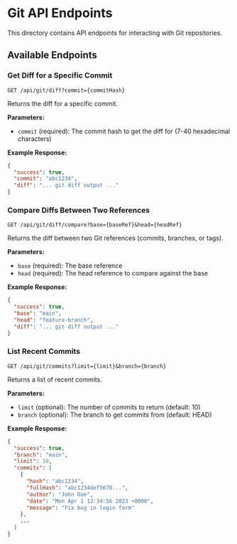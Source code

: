 # Git API Endpoints

This directory contains API endpoints for interacting with Git repositories.

## Available Endpoints

### Get Diff for a Specific Commit

```
GET /api/git/diff?commit={commitHash}
```

Returns the diff for a specific commit.

**Parameters:**
- `commit` (required): The commit hash to get the diff for (7-40 hexadecimal characters)

**Example Response:**
```json
{
  "success": true,
  "commit": "abc1234",
  "diff": "... git diff output ..."
}
```

### Compare Diffs Between Two References

```
GET /api/git/diff/compare?base={baseRef}&head={headRef}
```

Returns the diff between two Git references (commits, branches, or tags).

**Parameters:**
- `base` (required): The base reference
- `head` (required): The head reference to compare against the base

**Example Response:**
```json
{
  "success": true,
  "base": "main",
  "head": "feature-branch",
  "diff": "... git diff output ..."
}
```

### List Recent Commits

```
GET /api/git/commits?limit={limit}&branch={branch}
```

Returns a list of recent commits.

**Parameters:**
- `limit` (optional): The number of commits to return (default: 10)
- `branch` (optional): The branch to get commits from (default: HEAD)

**Example Response:**
```json
{
  "success": true,
  "branch": "main",
  "limit": 10,
  "commits": [
    {
      "hash": "abc1234",
      "fullHash": "abc1234def5678...",
      "author": "John Doe",
      "date": "Mon Apr 1 12:34:56 2023 +0000",
      "message": "Fix bug in login form"
    },
    ...
  ]
}
``` 